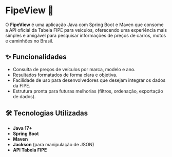 # FipeView 🚗

O **FipeView** é uma aplicação Java com Spring Boot e Maven que consome a API oficial da Tabela FIPE para veículos, oferecendo uma experiência mais simples e amigável para pesquisar informações de preços de carros, motos e caminhões no Brasil.

## ✨ Funcionalidades
- Consulta de preços de veículos por marca, modelo e ano.
- Resultados formatados de forma clara e objetiva.
- Facilidade de uso para desenvolvedores que desejam integrar os dados da FIPE.
- Estrutura pronta para futuras melhorias (filtros, ordenação, exportação de dados).

## 🛠 Tecnologias Utilizadas
- **Java 17+**
- **Spring Boot**
- **Maven**
- **Jackson** (para manipulação de JSON)
- **API Tabela FIPE**

